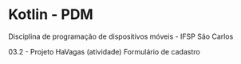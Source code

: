 # Kotlin - PDM
Disciplina de programação de dispositivos móveis - IFSP São Carlos

03.2 - Projeto HaVagas (atividade)
Formulário de cadastro
